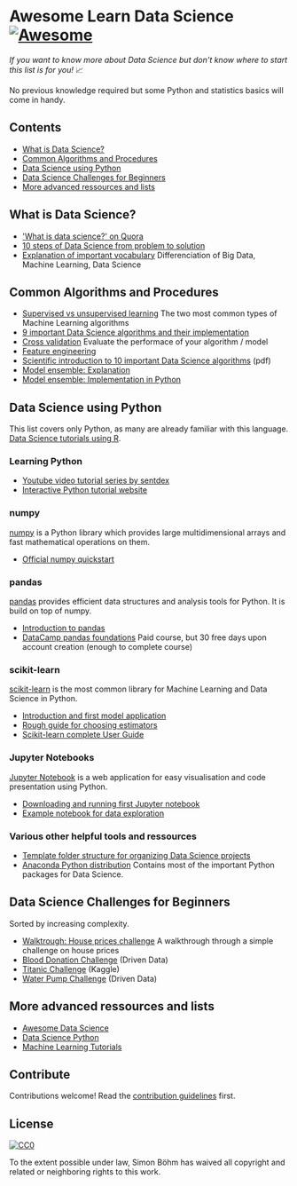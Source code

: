 # Awesome Learn Data Science [![Awesome](https://cdn.rawgit.com/sindresorhus/awesome/d7305f38d29fed78fa85652e3a63e154dd8e8829/media/badge.svg)](https://github.com/sindresorhus/awesome)

*If you want to know more about Data Science but don't know where to start this list is for you!* :chart_with_upwards_trend:

No previous knowledge required but some Python and statistics basics will come in handy.

## Contents

- [What is Data Science?](#what-is-data-science)
- [Common Algorithms and Procedures](#common-algorithms-and-procedures)
- [Data Science using Python](#data-science-using-python)
- [Data Science Challenges for Beginners](#data-science-challenges-for-beginners)
- [More advanced ressources and lists](#more-advanced-ressources-and-lists)

## What is Data Science?

- ['What is data science?' on Quora](https://www.quora.com/What-is-data-science)
- [10 steps of Data Science from problem to solution](#more-advanced-ressources)
- [Explanation of important vocabulary](https://www.quora.com/What-is-the-difference-between-Data-Analytics-Data-Analysis-Data-Mining-Data-Science-Machine-Learning-and-Big-Data-1?share=1) Differenciation of Big Data, Machine Learning, Data Science

## Common Algorithms and Procedures

- [Supervised vs unsupervised learning](https://stackoverflow.com/questions/1832076/what-is-the-difference-between-supervised-learning-and-unsupervised-learning) The two most common types of Machine Learning algorithms 
- [9 important Data Science algorithms and their implementation](https://nbviewer.jupyter.org/github/jakevdp/PythonDataScienceHandbook/blob/master/notebooks/05.05-Naive-Bayes.ipynb) 
- [Cross validation](https://nbviewer.jupyter.org/github/jakevdp/PythonDataScienceHandbook/blob/master/notebooks/05.03-Hyperparameters-and-Model-Validation.ipynb) Evaluate the performace of your algorithm / model
- [Feature engineering](https://nbviewer.jupyter.org/github/jakevdp/PythonDataScienceHandbook/blob/master/notebooks/05.04-Feature-Engineering.ipynb)
- [Scientific introduction to 10 important Data Science algorithms](http://www.cs.umd.edu/%7Esamir/498/10Algorithms-08.pdf) (pdf)
- [Model ensemble: Explanation](https://www.analyticsvidhya.com/blog/2017/02/introduction-to-ensembling-along-with-implementation-in-r/)
- [Model ensemble: Implementation in Python](http://machinelearningmastery.com/ensemble-machine-learning-algorithms-python-scikit-learn/)

## Data Science using Python
This list covers only Python, as many are already familiar with this language. [Data Science tutorials using R](https://github.com/ujjwalkarn/DataScienceR).

### Learning Python

- [Youtube video tutorial series by sentdex](https://www.youtube.com/watch?v=oVp1vrfL_w4&list=PLQVvvaa0QuDe8XSftW-RAxdo6OmaeL85M)
- [Interactive Python tutorial website](http://www.learnpython.org/)

### numpy
[numpy](http://www.numpy.org/) is a Python library which provides large multidimensional arrays and fast mathematical operations on them.

- [Official numpy quickstart](https://docs.scipy.org/doc/numpy-dev/user/quickstart.html)

### pandas
[pandas](http://pandas.pydata.org/index.html) provides efficient data structures and analysis tools for Python. It is build on top of numpy.

- [Introduction to pandas](http://www.synesthesiam.com/posts/an-introduction-to-pandas.html)
- [DataCamp pandas foundations](https://www.datacamp.com/courses/pandas-foundations) Paid course, but 30 free days upon account creation (enough to complete course)

### scikit-learn
[scikit-learn](http://scikit-learn.org/stable/) is the most common library for Machine Learning and Data Science in Python.

- [Introduction and first model application](https://nbviewer.jupyter.org/github/jakevdp/PythonDataScienceHandbook/blob/master/notebooks/05.02-Introducing-Scikit-Learn.ipynb)
- [Rough guide for choosing estimators](http://scikit-learn.org/stable/tutorial/machine_learning_map/)
- [Scikit-learn complete User Guide](http://scikit-learn.org/stable/user_guide.html)

### Jupyter Notebooks
[Jupyter Notebook](https://jupyter.org/) is a web application for easy visualisation and code presentation using Python.

- [Downloading and running first Jupyter notebook](https://jupyter.org/install.html)
- [Example notebook for data exploration](https://www.kaggle.com/sudalairajkumar/simple-exploration-notebook-instacart)

### Various other helpful tools and ressources

- [Template folder structure for organizing Data Science projects](https://github.com/drivendata/cookiecutter-data-science)
- [Anaconda Python distribution](https://www.continuum.io/downloads) Contains most of the important Python packages for Data Science.


## Data Science Challenges for Beginners
Sorted by increasing complexity.

- [Walktrough: House prices challenge](https://www.dataquest.io/blog/kaggle-getting-started/) A walkthrough through a simple challenge on house prices
- [Blood Donation Challenge](https://www.drivendata.org/competitions/2/warm-up-predict-blood-donations/) (Driven Data)
- [Titanic Challenge](https://www.kaggle.com/c/titanic) (Kaggle)
- [Water Pump Challenge](https://www.drivendata.org/competitions/7/pump-it-up-data-mining-the-water-table/) (Driven Data)

## More advanced ressources and lists

- [Awesome Data Science](https://github.com/bulutyazilim/awesome-datascience)
- [Data Science Python](https://github.com/ujjwalkarn/DataSciencePython)
- [Machine Learning Tutorials](https://github.com/ujjwalkarn/Machine-Learning-Tutorials)

## Contribute

Contributions welcome! Read the [contribution guidelines](contributing.md) first.


## License

[![CC0](http://mirrors.creativecommons.org/presskit/buttons/88x31/svg/cc-zero.svg)](http://creativecommons.org/publicdomain/zero/1.0)

To the extent possible under law, Simon Böhm has waived all copyright and
related or neighboring rights to this work.
